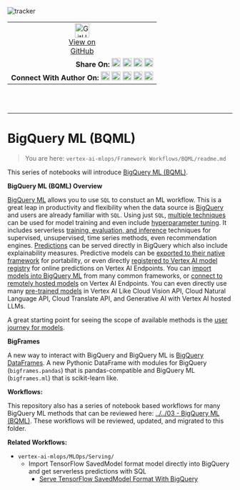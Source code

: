 ![tracker](https://us-central1-vertex-ai-mlops-369716.cloudfunctions.net/pixel-tracking?path=statmike%2Fvertex-ai-mlops%2FFramework+Workflows%2FBQML&file=readme.md)
<!--- header table --->
<table>
<tr>     
  <td style="text-align: center">
    <a href="https://github.com/statmike/vertex-ai-mlops/blob/main/Framework%20Workflows/BQML/readme.md">
      <img width="32px" src="https://www.svgrepo.com/download/217753/github.svg" alt="GitHub logo">
      <br>View on<br>GitHub
    </a>
  </td>
</tr>
<tr>
  <td style="text-align: right">
    <b>Share On: </b> 
    <a href="https://www.linkedin.com/sharing/share-offsite/?url=https://github.com/statmike/vertex-ai-mlops/blob/main/Framework%20Workflows/BQML/readme.md"><img src="https://upload.wikimedia.org/wikipedia/commons/8/81/LinkedIn_icon.svg" alt="Linkedin Logo" width="20px"></a> 
    <a href="https://reddit.com/submit?url=https://github.com/statmike/vertex-ai-mlops/blob/main/Framework%20Workflows/BQML/readme.md"><img src="https://redditinc.com/hubfs/Reddit%20Inc/Brand/Reddit_Logo.png" alt="Reddit Logo" width="20px"></a> 
    <a href="https://bsky.app/intent/compose?text=https://github.com/statmike/vertex-ai-mlops/blob/main/Framework%20Workflows/BQML/readme.md"><img src="https://upload.wikimedia.org/wikipedia/commons/7/7a/Bluesky_Logo.svg" alt="BlueSky Logo" width="20px"></a> 
    <a href="https://twitter.com/intent/tweet?url=https://github.com/statmike/vertex-ai-mlops/blob/main/Framework%20Workflows/BQML/readme.md"><img src="https://upload.wikimedia.org/wikipedia/commons/5/5a/X_icon_2.svg" alt="X (Twitter) Logo" width="20px"></a> 
  </td>
</tr>
<tr>
  <td style="text-align: right">
    <b>Connect With Author On: </b> 
    <a href="https://www.linkedin.com/in/statmike"><img src="https://upload.wikimedia.org/wikipedia/commons/8/81/LinkedIn_icon.svg" alt="Linkedin Logo" width="20px"></a>
    <a href="https://www.github.com/statmike"><img src="https://www.svgrepo.com/download/217753/github.svg" alt="GitHub Logo" width="20px"></a> 
    <a href="https://www.youtube.com/@statmike-channel"><img src="https://upload.wikimedia.org/wikipedia/commons/f/fd/YouTube_full-color_icon_%282024%29.svg" alt="YouTube Logo" width="20px"></a>
    <a href="https://bsky.app/profile/statmike.bsky.social"><img src="https://upload.wikimedia.org/wikipedia/commons/7/7a/Bluesky_Logo.svg" alt="BlueSky Logo" width="20px"></a> 
    <a href="https://x.com/statmike"><img src="https://upload.wikimedia.org/wikipedia/commons/5/5a/X_icon_2.svg" alt="X (Twitter) Logo" width="20px"></a>
  </td>
</tr>
</table><br/><br/>

---
# BigQuery ML (BQML)
> You are here: `vertex-ai-mlops/Framework Workflows/BQML/readme.md`

This series of notebooks will introduce [BigQuery ML (BQML)](https://cloud.google.com/bigquery/docs/bqml-introduction).

**BigQuery ML (BQML) Overview**

[BigQuery ML](https://cloud.google.com/bigquery/docs/bqml-introduction) allows you to use `SQL` to constuct an ML workflow.  This is a great leap in productivity and flexibility when the data source is [BigQuery](https://cloud.google.com/bigquery/docs/introduction) and users are already familiar with `SQL`. Using just `SQL`, [multiple techniques](https://cloud.google.com/bigquery/docs/bqml-introduction#model_selection_guide) can be used for model training and even include [hyperparameter tuning](https://cloud.google.com/bigquery/docs/hp-tuning-overview).  It includes serverless [training, evaluation, and inference](https://cloud.google.com/bigquery/docs/e2e-journey) techniques for supervised, unsupervised, time series methods, even recommendation engines.  [Predictions](https://cloud.google.com/bigquery/docs/inference-overview) can be served directly in BigQuery which also include explainability measures. Predictive models can be [exported to their native framework](https://cloud.google.com/bigquery/docs/reference/standard-sql/bigqueryml-syntax-export-model) for portability, or even directly [registered to Vertex AI model registry](https://cloud.google.com/bigquery/docs/create_vertex) for online predictions on Vertex AI Endpoints.  You can [import models into BigQuery ML](https://cloud.google.com/bigquery/docs/inference-overview#inference_using_imported_models) from many common frameworks, or [connect to remotely hosted models](https://cloud.google.com/bigquery/docs/inference-overview#inference_using_remote_models) on Vertex AI Endpoints. You can even directly use many [pre-trained models](https://cloud.google.com/bigquery/docs/inference-overview#pretrained-models) in Vertex AI Like Cloud Vision API, Cloud Natural Language API, Cloud Translate API, and Generative AI with Vertex AI hosted LLMs.

A great starting point for seeing the scope of available methods is the [user journey for models](https://cloud.google.com/bigquery/docs/e2e-journey).  

**BigFrames**

A new way to interact with BigQuery and BigQuery ML is [BigQuery DataFrames](https://cloud.google.com/python/docs/reference/bigframes/latest).  A new Pythonic DataFrame with modules for BigQuery (`bigframes.pandas`) that is pandas-compatible and BigQuery ML (`bigframes.ml`) that is scikit-learn like.

**Workflows:**

This repository also has a series of notebook based workflows for many BigQuery ML methods that can be reviewed here: [../../03 - BigQuery ML (BQML)](../../03%20-%20BigQuery%20ML%20(BQML)/readme.md).  These workflows will be reviewed, updated, and migrated to this folder.

**Related Workflows:**
- `vertex-ai-mlops/MLOps/Serving/`
    - Import TensorFlow SavedModel format model directly into BigQuery and get serverless predictions with SQL
        - [Serve TensorFlow SavedModel Format With BigQuery](../../MLOps/Serving/Serve%20TensorFlow%20SavedModel%20Format%20With%20BigQuery.ipynb) 
   
